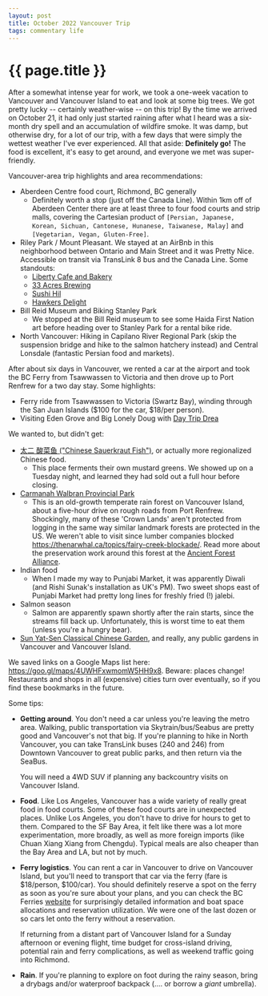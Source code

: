 ```yaml
---
layout: post
title: October 2022 Vancouver Trip
tags: commentary life
---
```


# {{ page.title }}

After a somewhat intense year for work, we took a one-week vacation to Vancouver
and Vancouver Island to eat and look at some big trees. We got pretty lucky --
certainly weather-wise -- on this trip! By the time we arrived on October 21, it
had only just started raining after what I heard was a six-month dry spell and
an accumulation of wildfire smoke. It was damp, but otherwise dry, for a lot of
our trip, with a few days that were simply the wettest weather I've ever
experienced. All that aside: **Definitely go!** The food is excellent, it's easy
to get around, and everyone we met was super-friendly.

Vancouver-area trip highlights and area recommendations: 

- Aberdeen Centre food court, Richmond, BC generally
  * Definitely worth a stop (just off the Canada Line). Within 1km off of
    Aberdeen Center there are at least three to four food courts and strip
    malls, covering the Cartesian product of `[Persian, Japanese, Korean,
    Sichuan, Cantonese, Hunanese, Taiwanese, Malay]` and `[Vegetarian, Vegan,
    Gluten-Free]`.
- Riley Park / Mount Pleasant. We stayed at an AirBnb in this neighborhood
  between Ontario and Main Street and it was Pretty Nice. Accessible on transit
  via TransLink 8 bus and the Canada Line. Some standouts:
  * [Liberty Cafe and Bakery](https://www.liberty-bakery.com/)
  * [33 Acres Brewing](https://www.instagram.com/33acresbrewing/?hl=en)
  * [Sushi Hil](https://www.instagram.com/sushihil_restaurant/?hl=en)
  * [Hawkers Delight](https://www.instagram.com/hawkersdelightdeli/?hl=en)
- Bill Reid Museum and Biking Stanley Park
  * We stopped at the Bill Reid museum to see some Haida First Nation art before
    heading over to Stanley Park for a rental bike ride.
- North Vancouver: Hiking in Capilano River Regional Park (skip the suspension
  bridge and hike to the salmon hatchery instead) and Central Lonsdale
  (fantastic Persian food and markets).

After about six days in Vancouver, we rented a car at the airport and took the
BC Ferry from Tsawwassen to Victoria and then drove up to Port Renfrew for a two
day stay. Some highlights:

- Ferry ride from Tsawwassen to Victoria (Swartz Bay), winding through the San
  Juan Islands ($100 for the car, $18/per person).
- Visiting Eden Grove and Big Lonely Doug with [Day Trip
  Drea](http://daytripdrea.com/hiking-day-trips-and-overnight-adventures-vancouver-island/)
  
We wanted to, but didn't get:

- [太二 酸菜鱼 ("Chinese Sauerkraut
  Fish")](https://www.yelp.ca/biz/chinese-sauerkraut-fish-richmond-3), or
  actually more regionalized Chinese food.
  * This place ferments their own mustard greens. We showed up on a Tuesday
    night, and learned they had sold out a full hour before closing.
- [Carmanah Walbran Provincial
  Park](https://vancouverisland.com/things-to-do-and-see/parks-and-trails/vancouver-island-bc-islands/carmanah-walbran-provincial-park/)
  * This is an old-growth temperate rain forest on Vancouver Island, about a
    five-hour drive on rough roads from Port Renfrew. Shockingly, many of these
    'Crown Lands' aren't protected from logging in the same way similar landmark
    forests are protected in the US. We weren't able to visit since lumber
    companies blocked https://thenarwhal.ca/topics/fairy-creek-blockade/. Read
    more about the preservation work around this forest at the [Ancient Forest
    Alliance](https://ancientforestalliance.org/).
- Indian food
  * When I made my way to Punjabi Market, it was apparently Diwali (and Rishi
    Sunak's installation as UK's PM). Two sweet shops east of Punjabi Market had
    pretty long lines for freshly fried (!) jalebi.
- Salmon season
  * Salmon are apparently spawn shortly after the rain starts, since the streams
    fill back up. Unfortunately, this is worst time to eat them (unless you're a
    hungry bear).
- [Sun Yat-Sen Classical Chinese Garden](https://vancouverchinesegarden.com/),
  and really, any public gardens in Vancouver and Vancouver Island.
    
We saved links on a Google Maps list here:
https://goo.gl/maps/4UWHFxwmomW5HH9x8. Beware: places change! Restaurants and
shops in all (expensive) cities turn over eventually, so if you find these
bookmarks in the future.
  
Some tips: 

- **Getting around**. You don't need a car unless you're leaving the metro
  area. Walking, public transportation via Skytrain/bus/Seabus are pretty good
  and Vancouver's not that big. If you're planning to hike in North Vancouver,
  you can take TransLink buses (240 and 246) from Downtown Vancouver to great
  public parks, and then return via the SeaBus.
  
  You will need a 4WD SUV if planning any backcountry visits on Vancouver
  Island.
- **Food**. Like Los Angeles, Vancouver has a wide variety of really great food
  in food courts. Some of these food courts are in unexpected places. Unlike Los
  Angeles, you don't have to drive for hours to get to them. Compared to the SF
  Bay Area, it felt like there was a lot more experimentation, more broadly, as
  well as more foreign imports (like Chuan Xiang Xiang from Chengdu). Typical
  meals are also cheaper than the Bay Area and LA, but not by much.
- **Ferry logistics**. You can rent a car in Vancouver to drive on Vancouver
  Island, but you'll need to transport that car via the ferry (fare is
  $18/person, $100/car). You should definitely reserve a spot on the ferry as
  soon as you're sure about your plans, and you can check the BC Ferries
  [website](https://www.bcferries.com/current-conditions/TSA-SWB) for
  surprisingly detailed information and boat space allocations and reservation
  utilization. We were one of the last dozen or so cars let onto the ferry
  without a reservation.
  
  If returning from a distant part of Vancouver Island for a Sunday afternoon or
  evening flight, time budget for cross-island driving, potential rain and ferry
  complications, as well as weekend traffic going into Richmond.
- **Rain**. If you're planning to explore on foot during the rainy season, bring
  a drybags and/or waterproof backpack (.... or borrow a _giant_ umbrella).


